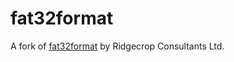 # fat32format

A fork of [fat32format](http://www.ridgecrop.co.uk/fat32format.htm) by Ridgecrop Consultants Ltd.
